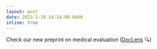 ```yaml
---
layout: post
date: 2023-2-18 14:14:00-0400
inline: true
---
```


Check our new preprint on medical evaluation ([DocLens](https://arxiv.org/abs/2311.09581) 🔍) 
